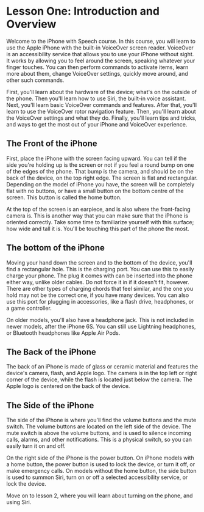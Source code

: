 # Lesson One: Introduction and Overview

Welcome to the iPhone with Speech course. In this course, you will learn to use the Apple iPhone with the built-in VoiceOver screen reader. VoiceOver is an accessibility service that allows you to use your iPhone without sight. It works by allowing you to feel around the screen, speaking whatever your finger touches. You can then perform commands to activate items, learn more about them, change VoiceOver settings, quickly move around, and other such commands.

First, you'll learn about the hardware of the device; what's on the outside of the phone. Then you'll learn how to use Siri, the built-in voice assistant. Next, you'll learn basic VoiceOver commands and features. After that, you'll learn to use the VoiceOver rotor navigation feature. Then, you'll learn about the VoiceOver settings and what they do. Finally, you'll learn tips and tricks, and ways to get the most out of your iPhone and VoiceOver experience.

## The Front of the iPhone

First, place the iPhone with the screen facing upward. You can tell if the side you're holding up is the screen or not if you feel a round bump on one of the edges of the phone. That bump is the camera, and should be on the back of the device, on the top right edge. The screen is flat and rectangular. Depending on the model of iPhone you have, the screen will be completely flat with no buttons, or have a small button on the bottom centre of the screen. This button is called the home button.

At the top of the screen is an earpiece, and is also where the front-facing camera is. This is another way that you can make sure that the iPhone is oriented correctly. Take some time to familiarize yourself with this surface; how wide and tall it is. You'll be touching this part of the phone the most.

## The bottom of the iPhone

Moving your hand down the screen and to the bottom of the device, you'll find a rectangular hole. This is the charging port. You can use this to easily charge your phone. The plug it comes with can be inserted into the phone either way, unlike older cables. Do not force it in if it doesn't fit, however. There are other types of charging chords that feel similar, and the one you hold may not be the correct one, if you have many devices. You can also use this port for plugging in accessories, like a flash drive, headphones, or a game controller.

On older models, you'll also have a headphone jack. This is not included in newer models, after the iPhone 6S. You can still use Lightning headphones, or Bluetooth headphones like Apple Air Pods.

## The Back of the iPhone

The back of an iPhone is made of glass or ceramic material and features the device's camera, flash, and Apple logo. The camera is in the top left or right corner of the device, while the flash is located just below the camera. The Apple logo is centered on the back of the device.

## The Side of the iPhone

The side of the iPhone is where you'll find the volume buttons and the mute switch. The volume buttons are located on the left side of the device. The mute switch is above the volume buttons, and is used to silence incoming calls, alarms, and other notifications. This is a physical switch, so you can easily turn it on and off.

On the right side of the iPhone is the power button. On iPhone models with a home button, the power button is used to lock the device, or turn it off, or make emergency calls. On models without the home button, the side button is used to summon Siri, turn on or off a selected accessibility service, or lock the device.

Move on to lesson 2, where you will learn about turning on the phone,
and using Siri.
